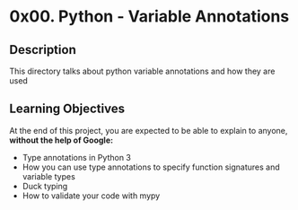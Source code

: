 # 0x00. Python - Variable Annotations

## Description 
This directory talks about python variable annotations and how they are used

## Learning Objectives

At the end of this project, you are expected to be able to explain to anyone, **without the help of Google:**
* Type annotations in Python 3
* How you can use type annotations to specify function signatures and variable types
* Duck typing
* How to validate your code with mypy
